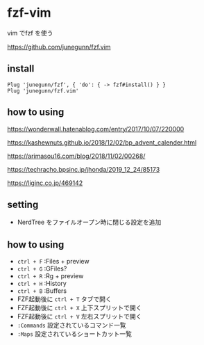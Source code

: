 # fzf-vim

vim でfzf を使う

<https://github.com/junegunn/fzf.vim>

## install

```.vimrc
Plug 'junegunn/fzf', { 'do': { -> fzf#install() } }
Plug 'junegunn/fzf.vim'
```

## how to using

https://wonderwall.hatenablog.com/entry/2017/10/07/220000

https://kashewnuts.github.io/2018/12/02/bp_advent_calender.html

https://arimasou16.com/blog/2018/11/02/00268/

https://techracho.bpsinc.jp/jhonda/2019_12_24/85173

https://liginc.co.jp/469142

## setting

* NerdTree をファイルオープン時に閉じる設定を追加

## how to using

* `ctrl + F` :Files + preview
* `ctrl + G` :GFiles?
* `ctrl + R` :Rg + preview
* `ctrl + H` :History
* `ctrl + B` :Buffers
* FZF起動後に `ctrl + T` タブで開く
* FZF起動後に `ctrl + X` 上下スプリットで開く
* FZF起動後に `ctrl + V` 左右スプリットで開く
* `:Commands` 設定されているコマンド一覧
* `:Maps` 設定されているショートカット一覧
